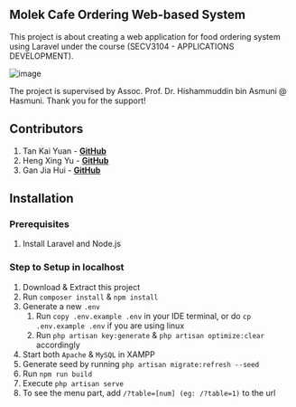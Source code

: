 ## Molek Cafe Ordering Web-based System

This project is about creating a web application for food ordering system using Laravel under the course (SECV3104 - APPLICATIONS DEVELOPMENT).

![image](https://github.com/ADPROJECT11/AD-Project/assets/64056626/506fb3b4-7e0d-429a-9e09-cddc0a5e010f)

The project is supervised by Assoc. Prof. Dr. Hishammuddin bin Asmuni @ Hasmuni. Thank you for the support!

## Contributors

1. Tan Kai Yuan - **[GitHub](https://github.com/EdgyPotato)**
2. Heng Xing Yu - **[GitHub](https://github.com/Heng1007)**
3. Gan Jia Hui - **[GitHub](https://github.com/Ganjiahui)**

## Installation

### Prerequisites

1. Install Laravel and Node.js

### Step to Setup in localhost

1. Download & Extract this project
2. Run `composer install` & `npm install`
3. Generate a new `.env`
    1. Run `copy .env.example .env` in your IDE terminal, or do `cp .env.example .env` if you are using linux
    2. Run `php artisan key:generate` & `php artisan optimize:clear` accordingly 
4. Start both `Apache` & `MySQL` in XAMPP 
5. Generate seed by running `php artisan migrate:refresh --seed`
6. Run `npm run build`
7. Execute `php artisan serve`
8. To see the menu part, add `/?table=[num] (eg: /?table=1)` to the url

